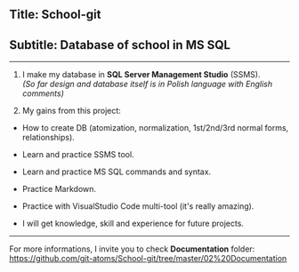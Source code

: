 ## Title: School-git
## Subtitle: Database of school in MS SQL

---


1. I make my database in **SQL Server Management Studio** (SSMS).<br>
*(So far design and database itself is in Polish language with English comments)*



<!--- Korzyści płynące dla mnie z tego projektu --->
2. My gains from this project:

+ How to create DB (atomization, normalization, 1st/2nd/3rd normal forms, relationships).

+ Learn and practice SSMS tool.

+ Learn and practice MS SQL commands and syntax.

+ Practice Markdown.

+ Practice with VisualStudio Code multi-tool (it's really amazing).

+ I will get knowledge, skill and experience for future projects.

---
For more informations, I invite you to check **Documentation** folder:<br>
<https://github.com/git-atoms/School-git/tree/master/02%20Documentation>